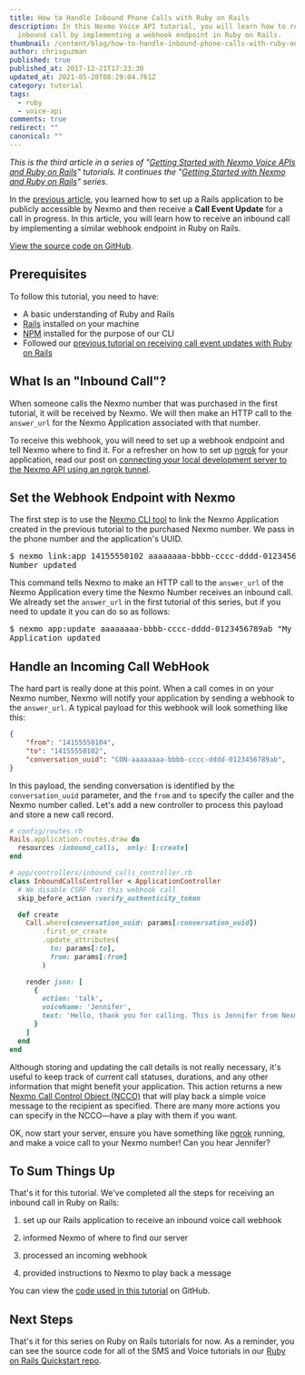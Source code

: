 ```yaml
---
title: How to Handle Inbound Phone Calls with Ruby on Rails
description: In this Nexmo Voice API tutorial, you will learn how to receive an
  inbound call by implementing a webhook endpoint in Ruby on Rails.
thumbnail: /content/blog/how-to-handle-inbound-phone-calls-with-ruby-on-rails/voice-receive-call-ruby.png
author: chrisguzman
published: true
published_at: 2017-12-21T17:23:30
updated_at: 2021-05-20T08:29:04.761Z
category: tutorial
tags:
  - ruby
  - voice-api
comments: true
redirect: ""
canonical: ""
---
```

*This is the third article in a series of "[Getting Started with Nexmo Voice APIs and Ruby on Rails](https://www.nexmo.com/blog/2017/11/02/outbound-text-to-speech-voice-call-ruby-on-rails-dr/)" tutorials. It continues the "[Getting Started with Nexmo and Ruby on Rails](https://www.nexmo.com/blog/2017/10/16/send-sms-ruby-on-rails-dr/)" series.*

In the [previous article](https://www.nexmo.com/blog/2017/12/19/receive-voice-call-events-call-progress-ruby-rails-dr/), you learned how to set up a Rails application to be publicly accessible by Nexmo and then receive a **Call Event Update** for a call in progress. In this article, you will learn how to receive an inbound call by implementing a similar webhook endpoint in Ruby on Rails.

[View the source code on GitHub](https://github.com/Nexmo/nexmo-rails-quickstart/blob/master/app/controllers/inbound_calls_controller.rb).

## Prerequisites

To follow this tutorial, you need to have:

* A basic understanding of Ruby and Rails
* [Rails](http://rubyonrails.org/) installed on your machine
* [NPM](https://www.npmjs.com/) installed for the purpose of our CLI
* Followed our [previous tutorial on receiving call event updates with Ruby on Rails](https://www.nexmo.com/blog/2017/12/19/receive-voice-call-events-call-progress-ruby-rails-dr/)

<sign-up></sign-up>

## What Is an "Inbound Call"?

When someone calls the Nexmo number that was purchased in the first tutorial, it will be received by Nexmo. We will then make an HTTP call to the `answer_url` for the Nexmo Application associated with that number.

To receive this webhook, you will need to set up a webhook endpoint and tell Nexmo where to find it. For a refresher on how to set up [ngrok](http://ngrok.io) for your application, read our post on [connecting your local development server to the Nexmo API using an ngrok tunnel](https://www.nexmo.com/blog/2017/07/04/local-development-nexmo-ngrok-tunnel-dr/).

## Set the Webhook Endpoint with Nexmo

The first step is to use the [Nexmo CLI tool](https://github.com/nexmo/nexmo-cli) to link the Nexmo Application created in the previous tutorial to the purchased Nexmo number. We pass in the phone number and the application's UUID.

<pre class="lang:default highlight:0 decode:true " >
$ nexmo link:app 14155550102 aaaaaaaa-bbbb-cccc-dddd-0123456789ab
Number updated
</pre> 

This command tells Nexmo to make an HTTP call to the `answer_url` of the Nexmo Application every time the Nexmo Number receives an inbound call. We already set the `answer_url` in the first tutorial of this series, but if you need to update it you can do so as follows:

<pre class="lang:default highlight:0 decode:true " >
$ nexmo app:update aaaaaaaa-bbbb-cccc-dddd-0123456789ab "My Voice App" http://abc123.ngrok.io/inbound_calls http://abc123.ngrok.io/call_events --answer_method POST --event_method POST
Application updated
</pre>

## Handle an Incoming Call WebHook

The hard part is really done at this point. When a call comes in on your Nexmo number, Nexmo will notify your application by sending a webhook to the `answer_url`. A typical payload for this webhook will look something like this:

```json
{
    "from": "14155550104",
    "to": "14155550102",
    "conversation_uuid": "CON-aaaaaaaa-bbbb-cccc-dddd-0123456789ab",
}
```

In this payload, the sending conversation is identified by the `conversation_uuid` parameter, and the `from` and `to` specify the caller and the Nexmo number called. Let's add a new controller to process this payload and store a new call record.

```ruby
# config/routes.rb
Rails.application.routes.draw do
  resources :inbound_calls,  only: [:create]
end

# app/controllers/inbound_calls_controller.rb
class InboundCallsController < ApplicationController
  # We disable CSRF for this webhook call
  skip_before_action :verify_authenticity_token

  def create
    Call.where(conversation_uuid: params[:conversation_uuid])
        .first_or_create
        .update_attributes(
          to: params[:to],
          from: params[:from]
        )

    render json: [
      {
        action: 'talk',
        voiceName: 'Jennifer',
        text: 'Hello, thank you for calling. This is Jennifer from Nexmo. Ciao.'
      }
    ]
  end
end
```

Although storing and updating the call details is not really necessary, it's useful to keep track of current call statuses, durations, and any other information that might benefit your application. This action returns a new [Nexmo Call Control Object (NCCO)](https://developer.nexmo.com/voice/voice-api/overview#ncco) that will play back a simple voice message to the recipient as specified. There are many more actions you can specify in the NCCO—have a play with them if you want.

OK, now start your server, ensure you have something like [ngrok](http://ngrok.io) running, and make a voice call to your Nexmo number! Can you hear Jennifer?

## To Sum Things Up

That's it for this tutorial. We've completed all the steps for receiving an inbound call in Ruby on Rails:


1. set up our Rails application to receive an inbound voice call webhook 

2. informed Nexmo of where to find our server 

3. processed an incoming webhook 

4. provided instructions to Nexmo to play back a message

You can view the [code used in this tutorial](https://github.com/Nexmo/nexmo-rails-quickstart/blob/master/app/controllers/inbound_calls_controller.rb) on GitHub.

## Next Steps

That's it for this series on Ruby on Rails tutorials for now. As a reminder, you can see the source code for all of the SMS and Voice tutorials in our [Ruby on Rails Quickstart repo](https://github.com/Nexmo/nexmo-rails-quickstart).